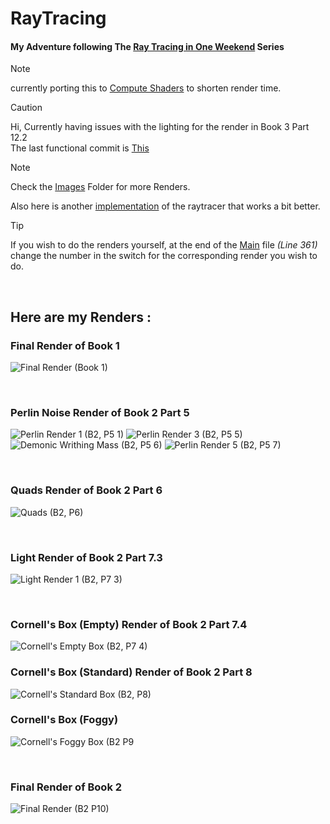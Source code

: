 # RayTracing 
#### My Adventure following The [Ray Tracing in One Weekend](https://raytracing.github.io/) Series


> [!NOTE]
> currently porting this to [Compute Shaders](https://github.com/Loris-Moreau/RayTracing/tree/Compute-Shader "Compute Shader Branch") to shorten render time.

> [!CAUTION]
> Hi, 
> Currently having issues with the lighting for the render in Book 3 Part 12.2
> <br>
> The last functional commit is [This](https://github.com/Loris-Moreau/RayTracing/tree/c42413199092b00ed8b337ded7ebd7757c6934e3 "Final Working Commit")

> [!NOTE]
> Check the [Images](https://github.com/Loris-Moreau/RayTracing/tree/main/Images "Images Folder") Folder for more Renders.
> 
> Also here is another [implementation](https://github.com/Loris-Moreau/RayTracing/tree/Raytracer-V2 "Raytrace V2 Branch") of the raytracer that works a bit better.

> [!TIP]
> If you wish to do the renders yourself, at the end of the [Main](https://github.com/Loris-Moreau/RayTracing/blob/main/RayTracing/RayTracing.cpp "RayTracing.cpp") file *(Line 361)* change the number in the switch for the corresponding render you wish to do.

<br>

## Here are my Renders :

### Final Render of Book 1
![Final Render (Book 1)](https://github.com/Loris-Moreau/RayTracing/blob/main/Images/Final%20Render%20(B1).png)

<br>

### Perlin Noise Render of Book 2 Part 5
![Perlin Render 1 (B2, P5 1)](https://github.com/Loris-Moreau/RayTracing/blob/main/Images/Perlin%20Render%201%20(B2%2C%20P5.1).png) ![Perlin Render 3 (B2, P5 5)](https://github.com/Loris-Moreau/RayTracing/blob/main/Images/Perlin%20Render%203%20(B2%2C%20P5.5).png) ![Demonic Writhing Mass (B2, P5 6)](https://github.com/Loris-Moreau/RayTracing/blob/main/Images/Demonic%20Writhing%20Mass%20(B2%2C%20P5.6).png "Demonic Writhing Mass") ![Perlin Render 5 (B2, P5 7)](https://github.com/Loris-Moreau/RayTracing/blob/main/Images/Perlin%20Render%205%20(B2%2C%20P5.7).png) 

<br>

### Quads Render of Book 2 Part 6
![Quads (B2, P6)](https://github.com/Loris-Moreau/RayTracing/blob/main/Images/Quads%20(B2%2C%20P6).png)

<br>

### Light Render of Book 2 Part 7.3
![Light Render 1 (B2, P7 3)](https://github.com/Loris-Moreau/RayTracing/blob/main/Images/Light%20Render%201%20(B2%2C%20P7.3).png "The Darkness Looks Back")

<br>

### Cornell's Box (Empty) Render of Book 2 Part 7.4
![Cornell's Empty Box (B2, P7 4)](https://github.com/Loris-Moreau/RayTracing/blob/main/Images/Cornell's%20Empty%20Box%20(B2%2C%20P7.4).png "Corn")

### Cornell's Box (Standard) Render of Book 2 Part 8
![Cornell's Standard Box (B2, P8)](https://github.com/Loris-Moreau/RayTracing/blob/main/Images/Cornell's%20Box%20(B2%2C%20P8).png "Also Corn")

### Cornell's Box (Foggy)
![Cornell's Foggy Box (B2 P9](https://github.com/Loris-Moreau/RayTracing/blob/main/Images/Cornell's%20Foggy%20Box%20(B2%2C%20P9).png "Foggy Corn")

<br>

### Final Render of Book 2
![Final Render (B2 P10)](https://github.com/Loris-Moreau/RayTracing/blob/main/Images/Final%20Render%20high-Res%20(B2).png "This took 5 Hours")


